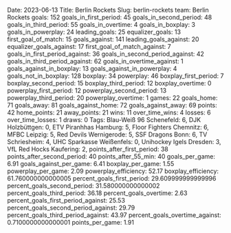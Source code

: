 Date: 2023-06-13
Title: Berlin Rockets
Slug: berlin-rockets
team: Berlin Rockets
goals: 152
goals_in_first_period: 45
goals_in_second_period: 48
goals_in_third_period: 55
goals_in_overtime: 4
goals_in_boxplay: 3
goals_in_powerplay: 24
leading_goals: 25
equalizer_goals: 13
first_goal_of_match: 15
goals_against: 141
leading_goals_against: 20
equalizer_goals_against: 17
first_goal_of_match_against: 7
goals_in_first_period_against: 36
goals_in_second_period_against: 42
goals_in_third_period_against: 62
goals_in_overtime_against: 1
goals_against_in_boxplay: 13
goals_against_in_powerplay: 4
goals_not_in_boxplay: 128
boxplay: 34
powerplay: 46
boxplay_first_period: 7
boxplay_second_period: 15
boxplay_third_period: 12
boxplay_overtime: 0
powerplay_first_period: 12
powerplay_second_period: 13
powerplay_third_period: 20
powerplay_overtime: 1
games: 22
goals_home: 71
goals_away: 81
goals_against_home: 72
goals_against_away: 69
points: 42
home_points: 21
away_points: 21
wins: 11
over_time_wins: 4
losses: 6
over_time_losses: 1
draws: 0
Tags:  Blau-Weiß 96 Schenefeld: 6,  DJK Holzbüttgen: 0,  ETV Piranhhas Hamburg: 5,  Floor Fighters Chemnitz: 6,  MFBC Leipzig: 5,  Red Devils Wernigerode: 5,  SSF Dragons Bonn: 6,  TV Schriesheim: 4,  UHC Sparkasse Weißenfels: 0,  Unihockey Igels Dresden: 3,  VfL Red Hocks Kaufering: 2,
points_after_first_period: 38
points_after_second_period: 40
points_after_55_min: 40
goals_per_game: 6.91
goals_against_per_game: 6.41
boxplay_per_game: 1.55
powerplay_per_game: 2.09
powerplay_efficiency: 52.17
boxplay_efficiency: 61.760000000000005
percent_goals_first_period: 29.609999999999996
percent_goals_second_period: 31.580000000000002
percent_goals_third_period: 36.18
percent_goals_overtime: 2.63
percent_goals_first_period_against: 25.53
percent_goals_second_period_against: 29.79
percent_goals_third_period_against: 43.97
percent_goals_overtime_against: 0.7100000000000001
points_per_game: 1.91

